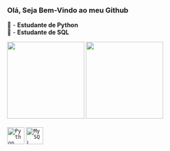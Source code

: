 ### Olá, Seja Bem-Vindo ao meu Github

🐍 -   **Estudante de Python**<br>
🏦 -    **Estudante de SQL**


<div> 
  <img height="180em" src="https://github-readme-stats.vercel.app/api?username=Thorkrz&theme=aura&show_icons=true">
  <img height="180em" src="https://github-readme-stats.vercel.app/api/top-langs/?username=Thorkrz&layout=compact&theme=aura">
  
</div>
<br>
<code><img height="40" src="https://cdn.iconscout.com/icon/free/png-64/python-2-226051.png" alt="Python"/></code>
<code><img height="40" src="https://cdn.iconscout.com/icon/free/png-64/mysql-3521596-2945040.png" alt="MySQL"/></code>
          
